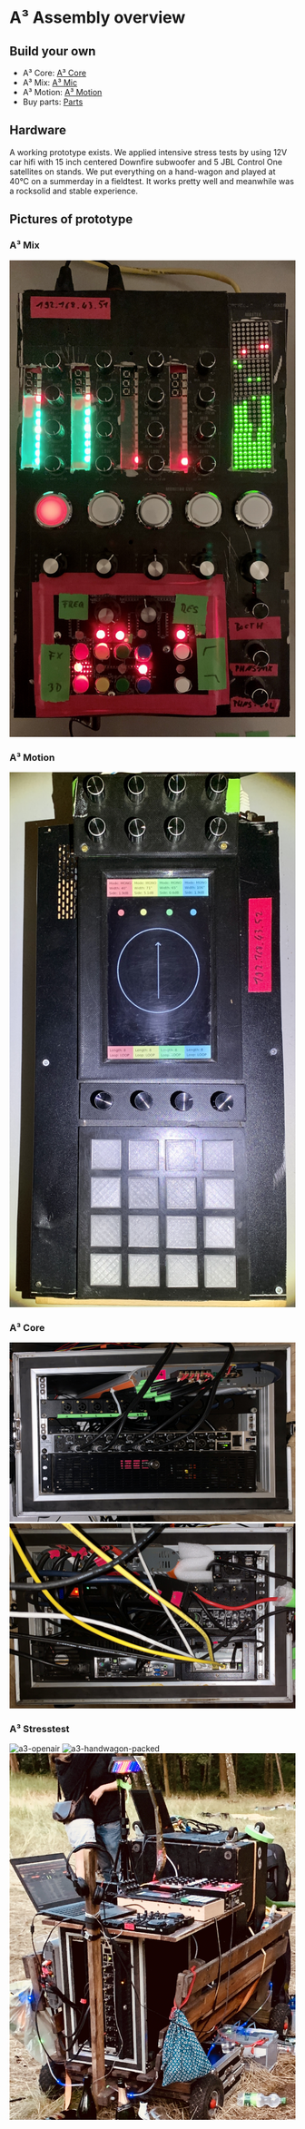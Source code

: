 # A³ Assembly overview
## Build your own
- A³ Core: [A³ Core](https://doc.a3-audio.com/assembly/core.html)
- A³ Mix: [A³ Mic](https://doc.a3-audio.com/assembly/mic.html)
- A³ Motion: [A³ Motion](https://doc.a3-audio.com/assembly/moc.html)
- Buy parts: [Parts](https://doc.a3-audio.com/assembly/parts.html)

## Hardware
A working prototype exists. We applied intensive stress tests by using 12V car hifi with 15 inch centered Downfire subwoofer and 5 JBL Control One satellites on stands. We put everything on a hand-wagon and played at 40°C on a summerday in a fieldtest. It works pretty well and meanwhile was a rocksolid and stable experience.

## Pictures of prototype
### A³ Mix
![a3mix-prototype](v01/a3mix-prototype.jpg)
### A³ Motion
![a3motion-prototype](v01/a3motion-prototype.jpg)
### A³ Core
![a3core-front-prototype](v01/a3core-front-prototype.jpg)
![a3core-back-prototype](v01/a3core-back-prototype.jpg)
### A³ Stresstest
![a3-openair](v01/a3-openair.jpg)
![a3-handwagon-packed](v01/a3-handwagon-packed.jpg)
![a3-handwagon-finished](v01/a3-handwagon-finished.jpg)
